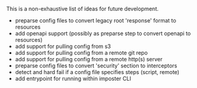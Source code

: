 This is a non-exhaustive list of ideas for future development.

- preparse config files to convert legacy root 'response' format to resources
- add openapi support (possibly as preparse step to convert openapi to resources)
- add support for pulling config from s3
- add support for pulling config from a remote git repo
- add support for pulling config from a remote http(s) server
- preparse config files to convert 'security' section to interceptors
- detect and hard fail if a config file specifies steps (script, remote)
- add entrypoint for running within imposter CLI
